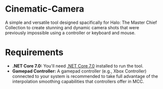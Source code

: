 # Cinematic-Camera
A simple and versatile tool designed spacifically for Halo: The Master Chief Collection to create stunning and dynamic camera shots that were previously impossible using a controller or keyboard and mouse.

# Requirements
- **.NET Core 7.0:** You'll need [.NET Core 7.0](https://dotnet.microsoft.com/download/dotnet/7.0) installed to run the tool.
- **Gamepad Controller:** A gamepad controller (e.g., Xbox Controller) connected to your system is recommended to take full advantage of the interpolation smoothing capabilities that controllers offer in MCC.
